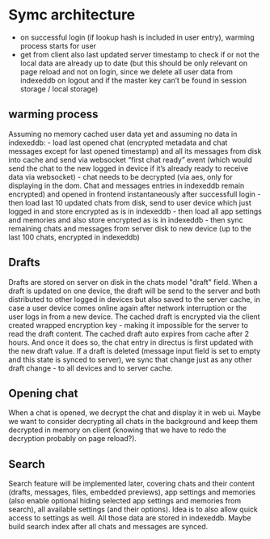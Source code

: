 # Symc architecture

- on successful login (if lookup hash is included in user entry), warming process starts for user
- get from client also last updated server timestamp to check if or not the local data are already up to date (but this should be only relevant on page reload and not on login, since we delete all user data from indexeddb on logout and if the master key can’t be found in session storage / local storage)


## warming process

Assuming no memory cached user data yet and assuming no data in indexeddb:
	- load last opened chat (encrypted metadata and chat messages except for last opened timestamp) and all its messages from disk into cache and send via websocket “first chat ready” event (which would send the chat to the new logged in device if it’s already ready to receive data via websocket)
	- chat needs to be decrypted (via aes, only for displaying in the dom. Chat and messages entries in indexeddb remain encrypted) and opened in frontend instantaneously after successfull login
	- then load last 10 updated chats from disk, send to user device which just logged in and store encrypted as is in indexeddb
	- then load all app settings and memories and also store encrypted as is in indexeddb
	- then sync remaining chats and messages from server disk to new device (up to the last 100 chats, encrypted in indexeddb)

## Drafts

Drafts are stored on server on disk in the chats model "draft" field.
When a draft is updated on one device, the draft will be send to the server and both distributed to other logged in devices but also saved to the server cache, in case a user device comes online again after network interruption or the user logs in from a new device.
The cached draft is encrypted via the client created wrapped encryption key - making it impossible for the server to read the draft content.
The cached draft auto expires from cache after 2 hours. And once it does so, the chat entry in directus is first updated with the new draft value.
If a draft is deleted (message input field is set to empty and this state is synced to server), we sync that change just as any other draft change - to all devices and to server cache.


	
## Opening chat

When a chat is opened, we decrypt the chat and display it in web ui. Maybe we want to consider decrypting all chats in the background and keep them decrypted in memory on client (knowing that we have to redo the decryption probably on page reload?).


## Search

Search feature will be implemented later, covering chats and their content (drafts, messages, files, embedded previews), app settings and memories (also enable optional hiding selected app settings and memories from search), all available settings (and their options). Idea is to also allow quick access to settings as well. All those data are stored in indexeddb. Maybe build search index after all chats and messages are synced.